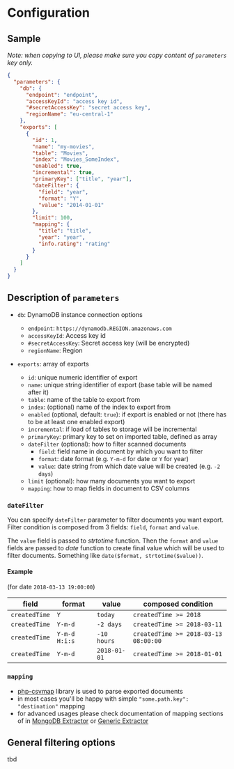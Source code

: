 # Configuration

## Sample

*Note: when copying to UI, please make sure you copy content of `parameters` key only.*

```json
{
  "parameters": {
    "db": {
      "endpoint": "endpoint",
      "accessKeyId": "access key id",
      "#secretAccessKey": "secret access key",
      "regionName": "eu-central-1"
    },
    "exports": [
      {
        "id": 1,
        "name": "my-movies",
        "table": "Movies",
        "index": "Movies_SomeIndex",
        "enabled": true,
        "incremental": true,
        "primaryKey": ["title", "year"],
        "dateFilter": {
          "field": "year",
          "format": "Y",
          "value": "2014-01-01"
        },
        "limit": 100,
        "mapping": {
          "title": "title",
          "year": "year",
          "info.rating": "rating"
        }
      }
    ]
  }
}
```

## Description of `parameters`

- `db`: DynamoDB instance connection options
    - `endpoint`: `https://dynamodb.REGION.amazonaws.com`
    - `accessKeyId`: Access key id
    - `#secretAccessKey`: Secret access key (will be encrypted)
    - `regionName`: Region
    
- `exports`: array of exports
    - `id`: unique numeric identifier of export
    - `name`: unique string identifier of export (base table will be named after it)
    - `table`: name of the table to export from
    - `index`: (optional) name of the index to export from
    - `enabled` (optional, default: `true`): if export is enabled or not (there has to be at least one enabled export)
    - `incremental`: if load of tables to storage will be incremental
    - `primaryKey`: primary key to set on imported table, defined as array
    - `dateFilter` (optional): how to filter scanned documents
        - `field`: field name in document by which you want to filter
        - `format`: date format (e.g. `Y-m-d` for date or `Y` for year)
        - `value`: date string from which date value will be created (e.g. `-2 days`)
    - `limit` (optional): how many documents you want to export
    - `mapping`: how to map fields in document to CSV columns


### `dateFilter`

You can specify `dateFilter` parameter to filter documents you want export. Filter condition is
composed from 3 fields: `field`, `format` and `value`.

The `value` field is passed to *strtotime* function. Then the `format` and `value` fields are passed
to *date* function to create final value which will be used to filter documents. Something like
`date($format, strtotime($value))`.

#### Example

(for date `2018-03-13 19:00:00`)

|field|format|value|composed condition|
|---|---|---|---|
|`createdTime`|`Y`|`today`|`createdTime >= 2018`|
|`createdTime`|`Y-m-d`|`-2 days`|`createdTime >= 2018-03-11`|
|`createdTime`|`Y-m-d H:i:s`|`-10 hours`|`createdTime >= 2018-03-13 08:00:00`|
|`createdTime`|`Y-m-d`|`2018-01-01`|`createdTime >= 2018-01-01`|

### `mapping`

- [php-csvmap](https://github.com/keboola/php-csvmap) library is used to parse exported documents
- in most cases you'll be happy with simple `"some.path.key": "destination"` mapping
- for advanced usages please check documentation of mapping sections of in
[MongoDB Extractor](https://help.keboola.com/extractors/database/mongodb/mapping/) or
[Generic Extractor](https://developers.keboola.com/extend/generic-extractor/configuration/config/mappings/) 

## General filtering options

tbd
